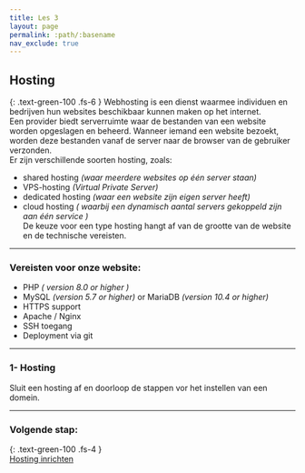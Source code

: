 ```yaml
---
title: Les 3
layout: page
permalink: :path/:basename
nav_exclude: true
---
```


## Hosting
{: .text-green-100 .fs-6 }
Webhosting is een dienst waarmee individuen en bedrijven hun websites beschikbaar kunnen maken op het internet.  
Een provider biedt serverruimte waar de bestanden van een website worden opgeslagen en beheerd. Wanneer iemand een website bezoekt, worden deze bestanden vanaf de server naar de browser van de gebruiker verzonden.  
Er zijn verschillende soorten hosting, zoals:
- shared hosting _(waar meerdere websites op één server staan)_
- VPS-hosting _(Virtual Private Server)_
- dedicated hosting _(waar een website zijn eigen server heeft)_
- cloud hosting _( waarbij een dynamisch aantal servers gekoppeld zijn aan één service )_  
De keuze voor een type hosting hangt af van de grootte van de website en de technische vereisten.

---
### Vereisten voor onze website:
- PHP _( version 8.0 or higher )_
- MySQL _(version 5.7 or higher)_ or MariaDB _(version 10.4 or higher)_
- HTTPS support
- Apache / Nginx
- SSH toegang
- Deployment via git


---
### 1- Hosting
Sluit een hosting af en doorloop de stappen vor het instellen van een domein.

---
### Volgende stap:
{: .text-green-100 .fs-4 }  
[Hosting inrichten](inrichten)
